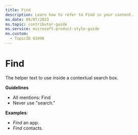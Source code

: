 ```yaml
---
title: Find
description: Learn how to refer to Find in your content.
ms.date: 09/07/2023
ms.topic: contributor-guide
ms.service: microsoft-product-style-guide
ms.custom:
  - TopicID 63496
---
```



# Find

The helper text to use inside a contextual search box.

**Guidelines**

- All mentions: Find  
- Never use "search."  

**Examples**:  
- *Find* an app.  
- *Find* contacts.  

